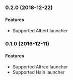 <a name="0.2.0"></a>
### 0.2.0 (2018-12-22)


#### Features

* Supported Albert launcher


<a name="0.1.0"></a>
### 0.1.0 (2016-12-11)

#### Features

* Supported Alfred launcher
* Supported Hain launcher
